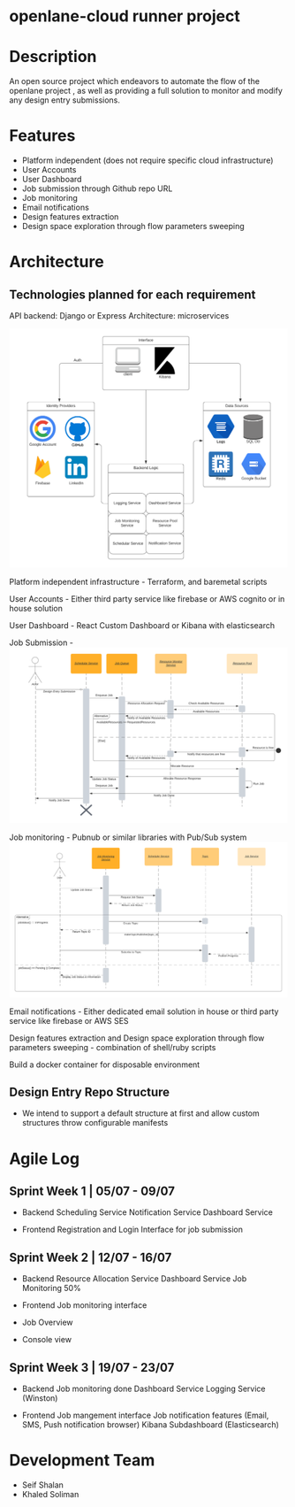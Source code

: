 # openlane-cloud runner project

# Description

An open source project which endeavors to automate the flow of the openlane project <Link here>, as well as providing a full solution to monitor and modify any design entry submissions.

# Features
+ Platform independent (does not require specific cloud infrastructure)
+ User Accounts
+ User Dashboard
+ Job submission through Github repo URL
+ Job monitoring 
+ Email notifications
+ Design features extraction
+ Design space exploration through flow parameters sweeping

# Architecture

## Technologies planned for each requirement

API backend:
Django or Express
Architecture: microservices

![Top View Architecture](https://github.com/KhaledSoliman/openlane-cloud/blob/master/docs/Top%20Level%20Architecture.png)


Platform independent infrastructure -
Terraform, and baremetal scripts

User Accounts - 
Either third party service like firebase or AWS cognito or in house solution

User Dashboard -
React Custom Dashboard or Kibana with elasticsearch

Job Submission - 
![Scheduler Sequence Diagram](https://github.com/KhaledSoliman/openlane-cloud/blob/master/docs/Scheduler%20diagram.png)

Job monitoring - Pubnub or similar libraries with Pub/Sub system
![Job Monitoring Sequence Diagram](https://github.com/KhaledSoliman/openlane-cloud/blob/master/docs/Job%20Monitoring%20Diagram.png)



Email notifications -
Either dedicated email solution in house or third party service like firebase or AWS SES

Design features extraction and Design space exploration through flow parameters sweeping - combination of shell/ruby scripts

Build a docker container for disposable environment

## Design Entry Repo Structure

- We intend to support a default structure at first and allow custom structures throw configurable manifests

# Agile Log

## Sprint Week 1 | 05/07 - 09/07
- Backend
Scheduling Service
Notification Service
Dashboard Service

- Frontend
Registration and Login
Interface for job submission

## Sprint Week 2 | 12/07 - 16/07
 - Backend
 Resource Allocation Service
 Dashboard Service
 Job Monitoring 50%
 
 - Frontend
 Job monitoring interface
 - Job Overview
 - Console view
 
 ## Sprint Week 3 | 19/07 - 23/07
 - Backend
 Job monitoring done
 Dashboard Service
 Logging Service (Winston)
 
 - Frontend
Job mangement interface
Job notification features (Email, SMS, Push notification browser)
Kibana Subdashboard (Elasticsearch)

# Development Team
 - Seif Shalan
 - Khaled Soliman
